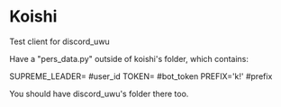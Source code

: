# Koishi
Test client for discord_uwu

Have a "pers_data.py" outside of koishi's folder, which contains:

SUPREME_LEADER= #user_id
TOKEN= #bot_token
PREFIX='k!' #prefix

You should have discord_uwu's folder there too.
